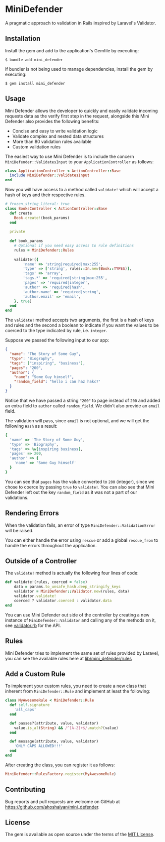 # MiniDefender

A pragmatic approach to validation in Rails inspired by Laravel's Validator.


## Installation

Install the gem and add to the application's Gemfile by executing:

    $ bundle add mini_defender

If bundler is not being used to manage dependencies, install the gem by executing:

    $ gem install mini_defender


## Usage

Mini Defender allows the developer to quickly and easily validate incoming requests data as the verify first step
in the request, alongside this Mini Defender also provides the following benefits:

- Concise and easy to write validation logic
- Validate complex and nested data structures
- More than 80 validation rules available
- Custom validation rules

The easiest way to use Mini Defender is to include the concern `MiniDefender::ValidatesInput` to your
`ApplicationController` as follows:

```ruby
class ApplicationController < ActionController::Base
  include MiniDefender::ValidatesInput
end
```

Now you will have access to a method called `validate!` which will accept a hash of keys and their respective rules.

```ruby
# frozen_string_literal: true
class BooksController < ActionController::Base
  def create
    Book.create!(book_params)
  end
  
  private
  
  def book_params
    # Optional if you need easy access to rule definitions
    rules = MiniDefender::Rules
    
    validate!({
        'name' => 'string|required|max:255',
        'type' => ['string', rules::In.new(Book::TYPES)],
        'tags' => 'array',
        'tags.*' => 'required|string|max:255',
        'pages' => 'required|integer',
        'author' => 'required|hash',
        'author.name' => 'required|string',
        'author.email' => 'email',
    }, true)
  end
end
```

The `validate!` method accepts two arguments, the first is a hash of keys and rules and the second a boolean to indicate
if you want the values to be coerced to the type indicated by rule, i.e. `integer`.

Suppose we passed the following input to our app:

```json
{
  "name": "The Story of Some Guy",
  "type": "Biography",
  "tags": ["inspiring", "business"],
  "pages": "200",
  "author": {
    "name": "Some Guy himself",
    "random_field": "hello i can haz hakc?"
  }
}
```

Notice that we have passed a string `"200"` to page instead of `200` and added an extra field to `author` called `random_field`.
We didn't also provide an `email` field.

The validation will pass, since `email` is not optional, and we will get the following `Hash` as a result:

```Ruby
{
  'name' => 'The Story of Some Guy',
  'type' => 'Biography',
  'tags' => %w[inspiring business],
  'pages' => 200,
  'author' => {
    'name' => 'Some Guy himself'
  }
}
```

You can see that `pages` has the value converted to `200` (integer), since we chose to coerce by passing `true` to `validate!`.
You can also see that Mini Defender left out the key `random_field` as it was not a part of our validations.


## Rendering Errors

When the validation fails, an error of type `MiniDefender::ValidationError` will be raised.

You can either handle the error using `rescue` or add a global `rescue_from` to handle the errors throughout the application.


## Outside of a Controller

The `validate!` method is actually the following four lines of code:

```ruby
def validate!(rules, coerced = false)
    data = params.to_unsafe_hash.deep_stringify_keys
    validator = MiniDefender::Validator.new(rules, data)
    validator.validate!
    coerced ? validator.coerced : validator.data
end
```

You can use Mini Defender out side of the controller by creating a new instance of `MiniDefender::Validator` and calling
any of the methods on it, see [validator.rb](./lib/mini_defender/validator.rb) for the API.
 

## Rules

Mini Defender tries to implement the same set of rules provided by Laravel, you can see the available rules here at
[lib/mini_defender/rules](./lib/mini_defender/rules)


## Add a Custom Rule

To implement your custom rules, you need to create a new class that inherent from `MiniDefender::Rule` and implement
at least the following:

```ruby
class MyAwesomeRule < MiniDefender::Rule
  def self.signature
    'all_caps'
  end

  def passes?(attribute, value, validator)
    value.is_a?(String) && /^[A-Z]+$/.match?(value)
  end

  def message(attribute, value, validator)
    'ONLY CAPS ALLOWED!!!'
  end
end
```

After creating the class, you can register it as follows:

```ruby
MiniDefender::RulesFactory.register(MyAwesomeRule)
```


## Contributing

Bug reports and pull requests are welcome on GitHub at https://github.com/ahoshaiyan/mini_defender.

## License

The gem is available as open source under the terms of the [MIT License](./LICENSE.md).

